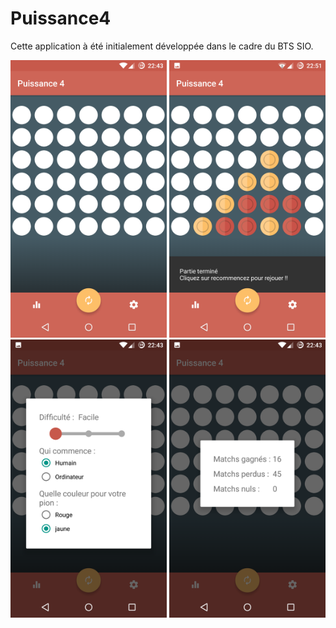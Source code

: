 # Puissance4
Cette application à été initialement développée dans le cadre du BTS SIO.

<p>
  <img src="p4-main.png" width="250">
  <img src="p4-game.png" width="250">
  <img src="p4-settings.png" width="250">
  <img src="p4-analytics.png" width="250">
</p>
